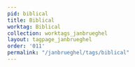 ```yaml
---
pid: biblical
title: Biblical
worktag: Biblical
collection: worktags_janbrueghel
layout: tagpage_janbrueghel
order: '011'
permalink: "/janbrueghel/tags/biblical"
---
```

